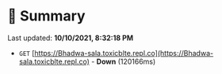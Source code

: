 # 📖 Summary
Last updated: **10/10/2021, 8:32:18 PM**

- `GET` [https://Bhadwa-sala.toxicblte.repl.co](https://Bhadwa-sala.toxicblte.repl.co) - **Down** (120166ms)
